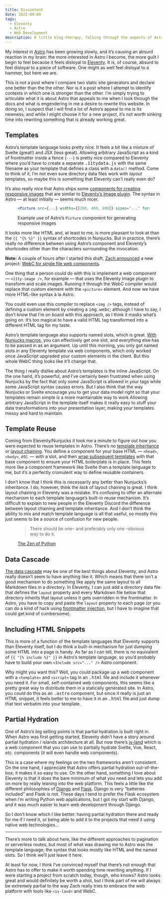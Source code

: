 ```yaml
---
title: Discontent
date: 2022-09-09
tags:
  - Eleventy
  - Astro
  - Web Development
description: A little blog-therapy. Talking through the aspects of Astro that are appealing to me and drawing me toward wasting time rewriting my website with Astro.
---
```


My interest in [Astro](https://astro.build/) has been growing slowly, and it’s causing an absurd reaction in my brain: the more interested in Astro I become, the more guilt I begin to feel because it feels disloyal to [Eleventy](https://11ty.dev/). It is, of course, absurd to feel disloyal to a piece of software. One might as well feel disloyal to a hammer, but here we are.

This is not a post where I compare two static site generators and declare one better than the the other. Nor is it a post where I attempt to identify contexts in which one is stronger than the other. I’m simply trying to articulate what it is about Astro that appeals to me when I look through the docs and what is engendering in me a desire to rewrite this website. In doing so, I suspect that I will find a lot of Astro’s appeal to me is its newness, and while I might choose it for a new project, it’s not worth sinking time into rewriting something that is already working great.

## Templates

Astro’s template language looks pretty nice. It feels a bit like a mixture of Svelte (great!) and JSX (less great). Allowing arbitrary JavaScript as a kind of frontmatter inside a fence (`---`) is pretty nice compared to Eleventy where you’d have to create a separate <samp>.11tydata.js</samp> with the same filename as your template that defines a class with a `data()` method. Come to think of it, I’m not even sure directory data files work with _layout_ templates, so maybe this is something that Eleventy can’t really even do?

It’s also really nice that Astro ships some [components for creating responsive images](https://docs.astro.build/en/guides/images/#picture--) that are similar to [Eleventy’s Image plugin](https://www.11ty.dev/docs/plugins/image/). The syntax in Astro — at least initially — seems much nicer.

<figure>

```jsx
<Picture src={...} widths={[200, 400, 800]} sizes="..." formats={["avif", "webp", "jpeg"]} />
```

<figcaption>Example use of Astro’s <code>Picture</code> component for generating responsive images</figcaption>

</figure>

It looks more like HTML and, at least to me, is more pleasant to look at than the `{{ "{% %}" }}` syntax of shortcodes in Nunjucks. But in practice, there’s really no difference between using Astro’s component and Eleventy’s shortcodes other than the characters surrounding the invocation.

<aside>

**Note:** A couple of hours after I started this draft, [Zach announced](https://twitter.com/zachleat/status/1568270015094464512) a new project: [WebC for single file web components](https://github.com/11ty/webc).

One thing that a person could do with this is implement a web component — `<11ty-image />`, for example — that uses the Eleventy Image plugin to transform and scale images. Running it through the WebC compiler would replace that custom element with the `<picture>` element. And now we have more HTML-like syntax à la Astro.

You could even use this compiler to replace `<img />` tags, instead of defining a custom element by creating a <samp>img.webc</samp>; although I have to say, I don’t know that I’m on board with this approach, as I think it masks what’s going on. It’s too magical to have a valid HTML tag transformed into a different HTML tag for my taste.

</aside>

Astro’s template language also supports named slots, which is great. [With Nunjucks macros](/weblog/2021/includes-and-macros/), you can effectively get one slot, and everything else has to be passed in as an argument. Up until this morning, you only got named slots in any Eleventy template via web components, which only worked once JavaScript upgraded your custom elements in the client. But this whole WebC thing looks like it’ll change that.

The thing I really dislike about Astro’s templates is the inline JavaScript. On the one hand, it’s powerful, and I’ve certainly been frustrated when using Nunjucks by the fact that only _some_ JavaScript is allowed in your tags while some JavaScript syntax causes errors. But I also think that the way Nunjucks or Svelte encourage you to get your data model right so that your templates remain simple is a more maintainable way to work Allowing arbitrary JavaScript in the template itself makes it really easy to stuff your data transformations into your presentation layer, making your templates messy and hard to maintain.

## Template Reuse

Coming from Eleventy/Nunjucks it took me a minute to figure out how you were expected to reuse templates in Astro. There’s no [template inheritance](https://mozilla.github.io/nunjucks/templating.html#template-inheritance) or [layout chaining](https://www.11ty.dev/docs/layout-chaining/). You define a component for your base HTML — `<head>`, `<body>`, <i>etc.</i> — with a slot, and then [wrap subsequent templates](https://docs.astro.build/en/core-concepts/layouts/#sample-layout) with that base component to ensure your HTML boilerplate is in place. This feels more like a component framework like Svelte than a template language to me, but it’s a perfectly cromulent way to define reusable containers.

I don’t know that I think this is necessarily any better than Nunjucks’s inheritance. I do, however, think the _lack_ of layout chaining is great. I think layout chaining in Eleventy was a mistake. It’s confusing to offer an alternate mechanism to each template language’s built-in reuse mechanism. It’s difficult to explain to new people in the Eleventy Discord the difference between layout chaining and template inheritance. And I don’t think the ability to mix and match template language is all that useful, so mostly this just seems to be a source of confusion for new people.

<figure>

> There should be one– and preferably only one –obvious way to do it.

<figcaption><a href="https://en.wikipedia.org/wiki/Zen_of_Python#cite_note-8">The Zen of Python</a></figcaption>

</figure>

## Data Cascade

[The data cascade](https://www.11ty.dev/docs/data-cascade/) may be one of the best things about Eleventy, and Astro really doesn’t seem to have anything like it. Which means that there isn’t a good mechanism to do something like apply the same layout to all Markdown files in a directory. In Eleventy, I can just add a directory data file that defines the `layout` property and every Markdown file below that directory inherits that layout unless it gets overridden in the frontmatter. In Astro, you have to copy and paste the `layout` property to each page (or you can do a kind of hack using [frontmatter injection](https://docs.astro.build/en/guides/markdown-content/#injecting-frontmatter), but I have to imagine that could get kind of cumbersome).

## Including HTML Snippets

This is more of a function of the template languages that Eleventy supports than Eleventy itself, but I do think a built-in mechanism for just dumping some HTML into a page is handy. As far as I can tell, there is no equivalent of `{{ "{% include %}" }}` in Astro’s template language, so you’d probably have to build your own `<Include src="..." />` Astro component.

Why might you want this? Well, you could package up a web component with a `<template>` and `<script>` tag in an <samp>.html</samp> file and include it whenever you need it. For small, self-contained web components, this seems like a pretty great way to distribute them in a statically generated site. In Astro, you _could_ do this as an <samp>.astro</samp> component, but since it really is just an HTML snippet, it feels better to me to have it in an <samp>.html</samp> file and just dump that text verbatim into your template.

## Partial Hydration

One of Astro’s big selling points is that partial hydration is built right in. When Astro was first getting started, Eleventy didn’t have a story around partial hydration / islands architecture at all. But now there’s [is-land](https://github.com/11ty/is-land) which is a web component that you can use to partially hydrate Svelte, Vue, React, <i>etc.</i> components (it will even handle web components).

This is a case where my feelings on the two frameworks aren’t consistent. On the one hand, I appreciate that Astro offers partial hydration out-of-the-box; it makes it so easy to use. On the other hand, something I love about Eleventy is that it does the bare minimum of what you need and lets you add on more by really leaning into the web platform. This feels a little like the different philosophies of [Django](https://www.djangoproject.com/) and [Flask](https://flask.palletsprojects.com/en/2.2.x/). Django is very “batteries included” and Flask is not. These days I tend to prefer the Flask ecosystem when I’m writing Python web applications, but I got my start with Django, and it was much easier to learn web development through Django.

So I don’t know which I like better: having partial hydration there and ready for me if I need it, or being able to add it to the projects that need it using native web technologies…

---

There’s more to talk about here, like the different approaches to pagination or serverless routes, but most of what was drawing me to Astro was the template language; the syntax that looks mostly like HTML and the named slots. So I think we’ll just leave it here.

At least for now, I think I’ve convinced myself that there’s not enough that Astro has to offer to make it worth spending time rewriting anything. If I were starting a project from scratch today, though, who knows? Astro looks great and would definitely be worth a shot, but I think part of me will always be extremely partial to the way Zach really tries to embrace the web platform with tools like `<is-land>` and WebC.
